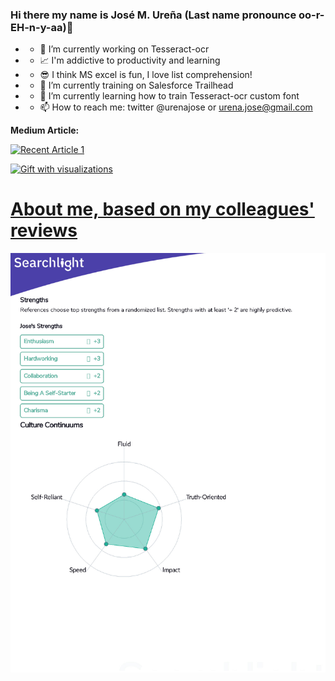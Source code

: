 ### Hi there my name is José M. Ureña (Last name pronounce oo-r-EH-n-y-aa)👋

<!--
**urenajose/urenajose** is a ✨ _special_ ✨ repository because its `README.md` (this file) appears on your GitHub profile.

Here are some ideas to get you started:

- 🔭 I’m currently working on ...
- 🌱 I’m currently learning ...
- 👯 I’m looking to collaborate on ...
- 🤔 I’m looking for help with ...
- 💬 Ask me about ...
- 📫 How to reach me: ...
- 😄 Pronouns: ...
- ⚡ Fun fact: ...
-->
- - 🔭 I’m currently working on Tesseract-ocr
- - 📈 I'm addictive to productivity and learning
- - 😎 I think MS excel is fun, I love list comprehension!
- - 🌱 I’m currently training on Salesforce Trailhead
- - 🌱 I’m currently learning how to train Tesseract-ocr custom font
- - 📫 How to reach me: twitter @urenajose or urena.jose@gmail.com

**Medium Article:**

<a target="_blank" href="https://github-readme-medium-recent-article.vercel.app/medium/@joseurena/0"><img src="https://github-readme-medium-recent-article.vercel.app/medium/@joseurena/1" alt="Recent Article 1">

<img src="https://github.com/urenajose/urenajose/blob/main/images/myvisualizations.gif" alt="Gift with visualizations" width="400"/>

# **About me, based on my colleagues' reviews**
<img src="https://github.com/urenajose/urenajose/blob/main/images/2021-06-13_22-32-19.jpg" alt="Gift with visualizations" width="800"/>
